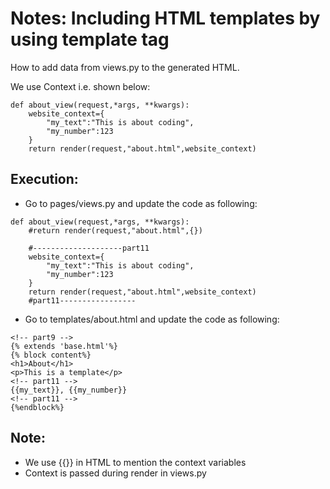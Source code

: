 # Notes: Including HTML templates by using template tag

How to add data from views.py to the generated HTML.

We use Context i.e. shown below:

```
def about_view(request,*args, **kwargs):
    website_context={
        "my_text":"This is about coding",
        "my_number":123
    }
    return render(request,"about.html",website_context)
```

## Execution:

- Go to pages/views.py and update the code as following:

```
def about_view(request,*args, **kwargs):
    #return render(request,"about.html",{})

    #--------------------part11
    website_context={
        "my_text":"This is about coding",
        "my_number":123
    }
    return render(request,"about.html",website_context)
    #part11-----------------
```

- Go to templates/about.html and update the code as following:

```
<!-- part9 -->
{% extends 'base.html'%}
{% block content%}
<h1>About</h1>
<p>This is a template</p>
<!-- part11 -->
{{my_text}}, {{my_number}}
<!-- part11 -->
{%endblock%}
```

## Note:

- We use {{}} in HTML to mention the context variables
- Context is passed during render in views.py
